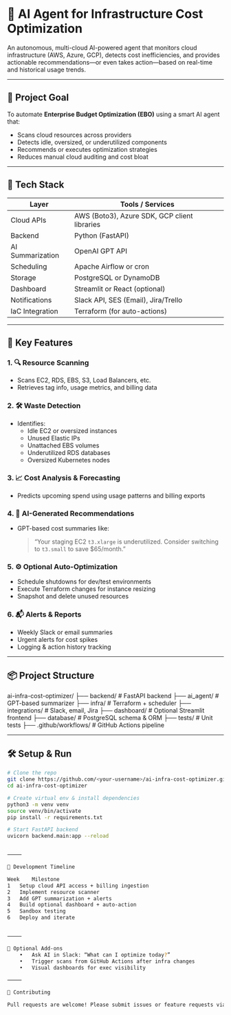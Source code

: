

# 🤖 AI Agent for Infrastructure Cost Optimization

An autonomous, multi-cloud AI-powered agent that monitors cloud infrastructure (AWS, Azure, GCP), detects cost inefficiencies, and provides actionable recommendations—or even takes action—based on real-time and historical usage trends.

---

## 🎯 Project Goal

To automate **Enterprise Budget Optimization (EBO)** using a smart AI agent that:
- Scans cloud resources across providers
- Detects idle, oversized, or underutilized components
- Recommends or executes optimization strategies
- Reduces manual cloud auditing and cost bloat

---

## 🧱 Tech Stack

| Layer           | Tools / Services                              |
|----------------|------------------------------------------------|
| Cloud APIs      | AWS (Boto3), Azure SDK, GCP client libraries   |
| Backend         | Python (FastAPI)                               |
| AI Summarization| OpenAI GPT API                                 |
| Scheduling      | Apache Airflow or cron                         |
| Storage         | PostgreSQL or DynamoDB                         |
| Dashboard       | Streamlit or React (optional)                  |
| Notifications   | Slack API, SES (Email), Jira/Trello            |
| IaC Integration | Terraform (for auto-actions)                   |

---

## 🚀 Key Features

### 1. 🔍 Resource Scanning
- Scans EC2, RDS, EBS, S3, Load Balancers, etc.
- Retrieves tag info, usage metrics, and billing data

### 2. 🛠️ Waste Detection
- Identifies:
  - Idle EC2 or oversized instances
  - Unused Elastic IPs
  - Unattached EBS volumes
  - Underutilized RDS databases
  - Oversized Kubernetes nodes

### 3. 📈 Cost Analysis & Forecasting
- Predicts upcoming spend using usage patterns and billing exports

### 4. 🧠 AI-Generated Recommendations
- GPT-based cost summaries like:
  > “Your staging EC2 `t3.xlarge` is underutilized. Consider switching to `t3.small` to save $65/month.”

### 5. ⚙️ Optional Auto-Optimization
- Schedule shutdowns for dev/test environments
- Execute Terraform changes for instance resizing
- Snapshot and delete unused resources

### 6. 📬 Alerts & Reports
- Weekly Slack or email summaries
- Urgent alerts for cost spikes
- Logging & action history tracking

---

## 📦 Project Structure

ai-infra-cost-optimizer/
├── backend/              # FastAPI backend
├── ai_agent/             # GPT-based summarizer
├── infra/                # Terraform + scheduler
├── integrations/         # Slack, email, Jira
├── dashboard/            # Optional Streamlit frontend
├── database/             # PostgreSQL schema & ORM
├── tests/                # Unit tests
├── .github/workflows/    # GitHub Actions pipeline

---

## 🛠️ Setup & Run

```bash
# Clone the repo
git clone https://github.com/<your-username>/ai-infra-cost-optimizer.git
cd ai-infra-cost-optimizer

# Create virtual env & install dependencies
python3 -m venv venv
source venv/bin/activate
pip install -r requirements.txt

# Start FastAPI backend
uvicorn backend.main:app --reload


⸻

📅 Development Timeline

Week	Milestone
1	Setup cloud API access + billing ingestion
2	Implement resource scanner
3	Add GPT summarization + alerts
4	Build optional dashboard + auto-action
5	Sandbox testing
6	Deploy and iterate


⸻

📘 Optional Add-ons
	•	Ask AI in Slack: “What can I optimize today?”
	•	Trigger scans from GitHub Actions after infra changes
	•	Visual dashboards for exec visibility

⸻

🙌 Contributing

Pull requests are welcome! Please submit issues or feature requests via GitHub Issues.